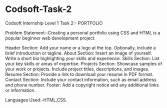 # Codsoft-Task-2
Codsoft Internship Level 1 Task 2:- PORTFOLIO

Problem Statement:-Creating a personal portfolio using CSS and HTML is a popular beginner web development project.

Header Section: Add your name or a logo at the top. Optionally, include a brief introduction or tagline. 
About Section: Insert an image of yourself. Write a short bio highlighting your skills and experience.
Skills Section: List your key skills or areas of expertise.
Projects Section: Showcase samples of your work or projects. Include project titles, descriptions, and images.
Resume Section: Provide a link to download your resume in PDF format.
Contact Section: Include your contact information, such as email address and phone number.
Footer: Add a copyright notice and any additional links or information.

Languages Used:-HTML,CSS.
